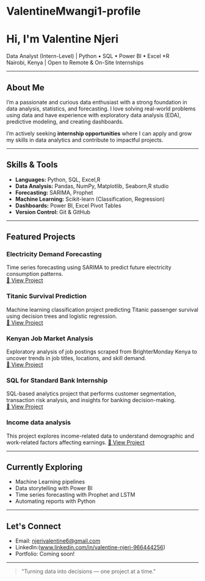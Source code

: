 # ValentineMwangi1-profile
#  Hi, I'm Valentine Njeri

 Data Analyst (Intern-Level) | Python • SQL • Power BI • Excel *R  
Nairobi, Kenya | Open to Remote & On-Site Internships

---

## About Me

I’m a passionate and curious data enthusiast with a strong foundation in data analysis, statistics, and forecasting. I love solving real-world problems using data and have experience with exploratory data analysis (EDA), predictive modeling, and creating dashboards.

I’m actively seeking **internship opportunities** where I can apply and grow my skills in data analytics and contribute to impactful projects.

---

##  Skills & Tools

- **Languages:** Python, SQL, Excel,R
- **Data Analysis:** Pandas, NumPy, Matplotlib, Seaborn,R studio
- **Forecasting:** SARIMA, Prophet
- **Machine Learning:** Scikit-learn (Classification, Regression)
- **Dashboards:** Power BI, Excel Pivot Tables
- **Version Control:** Git & GitHub

---

##  Featured Projects

###  Electricity Demand Forecasting  
Time series forecasting using SARIMA to predict future electricity consumption patterns.  
[🔗 View Project](https://github.com/ValentineMwangi1/Electricity-demand-forecasting.git)

###  Titanic Survival Prediction  
Machine learning classification project predicting Titanic passenger survival using decision trees and logistic regression.  
[🔗 View Project](https://github.com/ValentineMwangi1/titanic-analysis.git)

###  Kenyan Job Market Analysis  
Exploratory analysis of job postings scraped from BrighterMonday Kenya to uncover trends in job titles, locations, and skill demand.  
[🔗 View Project](https://github.com/ValentineMwangi1/Job-market-analysis.git)

### SQL for Standard Bank Internship  
SQL-based analytics project that performs customer segmentation, transaction risk analysis, and insights for banking decision-making.  
[🔗 View Project](https://github.com/ValentineMwangi1/Internship.git)
### Income data analysis
This project explores income-related data to understand demographic and work-related factors affecting earnings.
[🔗 View Project](https://github.com/ValentineMwangi1/income-data-analysis.git)

---

##  Currently Exploring

- Machine Learning pipelines
- Data storytelling with Power BI
- Time series forecasting with Prophet and LSTM
- Automating reports with Python

---

## Let's Connect

-  Email: njerivalentine6@gmail.com  
-  LinkedIn:(www.linkedin.com/in/valentine-njeri-966444256)  
-  Portfolio: Coming soon!

---

> "Turning data into decisions — one project at a time."
